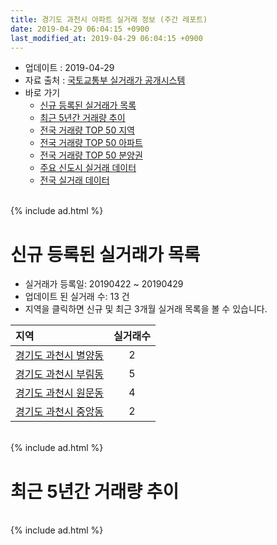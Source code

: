 ```yaml
---
title: 경기도 과천시 아파트 실거래 정보 (주간 레포트)
date: 2019-04-29 06:04:15 +0900
last_modified_at: 2019-04-29 06:04:15 +0900
---
```


* 업데이트 : 2019-04-29
* 자료 출처 : [국토교통부 실거래가 공개시스템](http://rt.molit.go.kr)
* 바로 가기
    * [신규 등록된 실거래가 목록](#신규-등록된-실거래가-목록)
    * [최근 5년간 거래량 추이](#최근-5년간-거래량-추이)
    * [전국 거래량 TOP 50 지역](https://inasie.github.io/apt-trade-info/최근-3개월-전국에서-가장-거래가-많이-발생한-지역)
    * [전국 거래량 TOP 50 아파트](https://inasie.github.io/apt-trade-info/최근-3개월-전국에서-가장-거래가-많이-발생한-아파트)
    * [전국 거래량 TOP 50 분양권](https://inasie.github.io/apt-trade-info/최근-3개월-전국에서-가장-거래가-많이-발생한-분양권)
    * [주요 신도시 실거래 데이터](https://inasie.github.io/apt-trade-info/주요-신도시)
    * [전국 실거래 데이터](https://inasie.github.io/apt-trade-info/전국)

<br>
{% include ad.html %}
<br>

# 신규 등록된 실거래가 목록
* 실거래가 등록일: 20190422 ~ 20190429
* 업데이트 된 실거래 수: 13 건
* 지역을 클릭하면 신규 및 최근 3개월 실거래 목록을 볼 수 있습니다.


|지역|실거래수|
|:---|:---:|
|[경기도 과천시 별양동](https://inasie.github.io/apt-trade-info/경기도-과천시-별양동)|2|
|[경기도 과천시 부림동](https://inasie.github.io/apt-trade-info/경기도-과천시-부림동)|5|
|[경기도 과천시 원문동](https://inasie.github.io/apt-trade-info/경기도-과천시-원문동)|4|
|[경기도 과천시 중앙동](https://inasie.github.io/apt-trade-info/경기도-과천시-중앙동)|2|


<br>
{% include ad.html %}
<br>

# 최근 5년간 거래량 추이


<div style="width:100%;">
    <canvas id="deal_progress" height="200"></canvas>
</div>

<script>
new Chart(document.getElementById("deal_progress"), {
    type: 'line',
    data: {
        labels: ['201404','201405','201406','201407','201408','201409','201410','201411','201412','201501','201502','201503','201504','201505','201506','201507','201508','201509','201510','201511','201512','201601','201602','201603','201604','201605','201606','201607','201608','201609','201610','201611','201612','201701','201702','201703','201704','201705','201706','201707','201708','201709','201710','201711','201712','201801','201802','201803','201804','201805','201806','201807','201808','201809','201810','201811','201812','201901','201902','201903','201904'],
        datasets: [{
            label: '매매',
            pointRadius: 1,
            data: [24, 22, 29, 43, 62, 58, 48, 40, 52, 69, 67, 84, 87, 66, 93, 103, 58, 86, 79, 46, 20, 26, 44, 103, 165, 130, 94, 54, 73, 74, 102, 27, 29, 26, 53, 64, 67, 90, 90, 144, 22, 49, 50, 78, 115, 157, 42, 39, 20, 17, 13, 47, 111, 24, 5, 9, 7, 10, 9, 3, 1],
            borderColor: "rgba(255, 201, 14, 1)",
            backgroundColor: "rgba(255, 201, 14, 0.5)",
            fill: false,
            lineTension: 0
        },{
            label: '전월세',
            pointRadius: 1,
            data: [131, 140, 137, 176, 175, 194, 191, 201, 205, 240, 206, 182, 132, 141, 140, 139, 108, 98, 99, 67, 113, 152, 178, 146, 97, 96, 98, 90, 108, 193, 146, 129, 123, 114, 115, 108, 78, 73, 94, 89, 74, 77, 78, 83, 101, 111, 118, 124, 78, 83, 92, 106, 111, 132, 125, 107, 119, 112, 90, 64, 29],
            borderColor: "rgba(0, 141, 185, 1)",
            backgroundColor: "rgba(0, 141, 185, 0.5)",
            fill: false,
            lineTension: 0
        }
        ]
    },
    options: {
        responsive: true,
        title: {
            display: false
        },
        tooltips: {
            mode: 'index',
            intersect: false
        },
        hover: {
            mode: 'nearest',
            intersect: true
        },
        scales: {
            xAxes: [{
                display: true,
                scaleLabel: {
                    display: true,
                    labelString: '년/월'
                }
            }],
            yAxes: [{
                display: true,
                ticks: {
                    suggestedMin: 0,
                },
                scaleLabel: {
                    display: true,
                    labelString: '실거래 수'
                }
            }]
        }
    }
});

</script>


<br>
{% include ad.html %}
<br>

